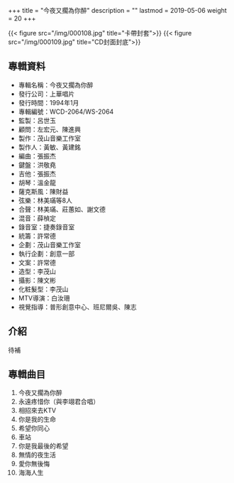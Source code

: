 +++
title = "今夜又擱為你醉"
description = ""
lastmod = 2019-05-06
weight = 20
+++

{{< figure src="/img/000108.jpg" title="卡帶封套">}}
{{< figure src="/img/000109.jpg" title="CD封面封底">}}

## 專輯資料

* 專輯名稱：今夜又擱為你醉
* 發行公司：上華唱片
* 發行時間：1994年1月
* 專輯編號：WCD-2064/WS-2064
* 監製：呂世玉
* 顧問：左宏元、陳進興
* 製作：茂山音樂工作室
* 製作人：黃敏、黃建銘
* 編曲：張振杰
* 鍵盤：洪敬堯
* 吉他：張振杰
* 胡琴：溫金龍
* 薩克斯風：陳財益
* 弦樂：林美璊等8人
* 合聲：林美璊、莊蕙如、謝文德
* 混音：薛楨定
* 錄音室：捷奏錄音室
* 統籌：許常德
* 企劃：茂山音樂工作室
* 執行企劃：創意一部
* 文案：許常德
* 造型：李茂山
* 攝影：陳文彬
* 化粧髮型：李茂山
* MTV導演：白汝珊
* 視覺指導：普形創意中心、班尼爾吳、陳志

## 介紹

待補

## 專輯曲目

1. 今夜又擱為你醉
2. 永遠疼惜你（與李翊君合唱）
3. 相招來去KTV
4. 你是我的生命
5. 希望你同心
6. 車站
7. 你是我最後的希望
8. 無情的夜生活
9. 愛你無後悔
10. 海海人生
<br/>
<br/>